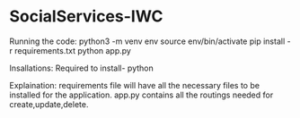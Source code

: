 # SocialServices-IWC

Running the code:
python3 -m venv env
source env/bin/activate
pip install -r requirements.txt
python app.py

Insallations:
Required to install- python

Explaination:
requirements file will have all the necessary files to be installed for the application.
app.py contains all the routings needed for create,update,delete.
